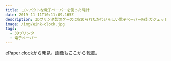 ```yaml
---
title: コンパクトな電子ペーパーを使った時計
date: 2019-11-11T10:11:09.165Z
description: 3Dプリンタ製のケースに収められたかわいらしい電子ペーパー時計ガジェットの作例を紹介します。
image: /img/eink-clock.jpg
tags:
  - 3Dプリンタ
  - 電子ペーパー
---
```

[ePaper clock](https://hackaday.io/project/167762-epaper-clock)から発見。画像もここから転載。
